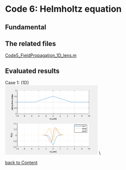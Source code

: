 # Code 6: Helmholtz equation

## Fundamental 

## The related files
[Code5_FieldPropagation_1D_lens.m](https://github.com/xiangyu066/Optical-Computation/blob/master/Code/Code6_HelmholtzEq.m)
## Evaluated results
Case 1: (1D) \
<img src="https://github.com/xiangyu066/Optical-Computation/blob/master/Docs/Code6_HelmholtzEq_triangle.png" width="60%">
\

[back to Content](https://github.com/xiangyu066/Optical-Computation)
